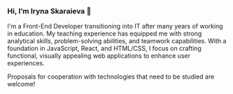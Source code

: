 ### Hi, I’m Iryna Skaraieva 👋

I'm a Front-End Developer transitioning into IT after many years of working in education. My teaching experience has equipped me with strong analytical skills, problem-solving abilities, and teamwork capabilities. With a foundation in JavaScript, React, and HTML/CSS, I focus on crafting functional, visually appealing web applications to enhance user experiences.  

Proposals for cooperation with technologies that need to be studied are welcome!

<!---
Irskaraieva/Irskaraieva is a ✨ special ✨ repository because its `README.md` (this file) appears on your GitHub profile.
You can click the Preview link to take a look at your changes.
--->
